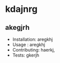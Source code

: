 
  <!DOCTYPE html>
<html lang="en">
<head>
  <meta charset="UTF-8">
  <meta http-equiv="X-UA-Compatible" content="ie=edge">
  <link rel="stylesheet" href="https://maxcdn.bootstrapcdn.com/bootstrap/4.0.0/css/bootstrap.min.css">
  <title>kdajnrg</title>
</head>
<body>
  <div class="jumbotron jumbotron-fluid">
  <div class="container">
  <h1 class="display-4">kdajnrg</h1>
    <h2 class="display-4">akegjrh</h2>
    <ul class="list-group">
        <li class="list-group-item">Installation: aregkhj</li>
        <li class="list-group-item">Usage : aregkhj</li>
        <li class="list-group-item">Contributing: haerkj,</li>
        <li class="list-group-item">Tests: gkerjh</li>
    </ul>
  </div>
</div>
</body>
</html>